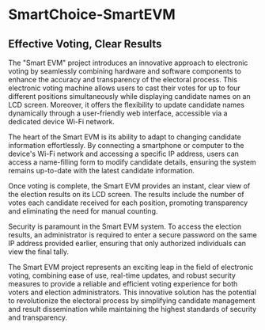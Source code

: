 # SmartChoice-SmartEVM
## Effective Voting, Clear Results
The "Smart EVM" project introduces an innovative approach to electronic voting by seamlessly combining hardware and software components to enhance the accuracy and transparency of the electoral process. This electronic voting machine allows users to cast their votes for up to four different positions simultaneously while displaying candidate names on an LCD screen. Moreover, it offers the flexibility to update candidate names dynamically through a user-friendly web interface, accessible via a dedicated device Wi-Fi network.

The heart of the Smart EVM is its ability to adapt to changing candidate information effortlessly. By connecting a smartphone or computer to the device's Wi-Fi network and accessing a specific IP address, users can access a name-filling form to modify candidate details, ensuring the system remains up-to-date with the latest candidate information.

Once voting is complete, the Smart EVM provides an instant, clear view of the election results on its LCD screen. The results include the number of votes each candidate received for each position, promoting transparency and eliminating the need for manual counting.

Security is paramount in the Smart EVM system. To access the election results, an administrator is required to enter a secure password on the same IP address provided earlier, ensuring that only authorized individuals can view the final tally.

The Smart EVM project represents an exciting leap in the field of electronic voting, combining ease of use, real-time updates, and robust security measures to provide a reliable and efficient voting experience for both voters and election administrators. This innovative solution has the potential to revolutionize the electoral process by simplifying candidate management and result dissemination while maintaining the highest standards of security and transparency.
